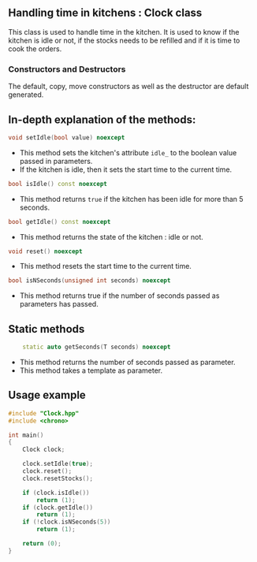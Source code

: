 ## Handling time in kitchens : Clock class

This class is used to handle time in the kitchen. It is used to know if the kitchen is idle or not, if the stocks needs to be refilled and if it is time to cook the orders.

### Constructors and Destructors

The default, copy, move constructors as well as the destructor are default generated.

## In-depth explanation of the methods:

```c++
void setIdle(bool value) noexcept
```
- This method sets the kitchen's attribute `idle_` to the boolean value passed in parameters.
- If the kitchen is idle, then it sets the start time to the current time.

```c++
bool isIdle() const noexcept
```
- This method returns `true` if the kitchen has been idle for more than 5 seconds.

```c++
bool getIdle() const noexcept
```
- This method returns the state of the kitchen : idle or not.

```c++
void reset() noexcept
```
- This method resets the start time to the current time.

```c++
bool isNSeconds(unsigned int seconds) noexcept
```
- This method returns true if the number of seconds passed as parameters has passed.

## Static methods

```c++
    static auto getSeconds(T seconds) noexcept
```
- This method returns the number of seconds passed as parameter.
- This method takes a template as parameter.

## Usage example

```cpp
#include "Clock.hpp"
#include <chrono>

int main()
{
    Clock clock;

    clock.setIdle(true);
    clock.reset();
    clock.resetStocks();

    if (clock.isIdle())
        return (1);
    if (clock.getIdle())
        return (1);
    if (!clock.isNSeconds(5))
        return (1);

    return (0);
}
```
